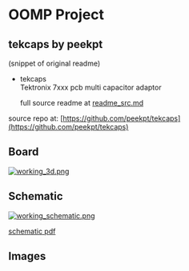 # OOMP Project  
## tekcaps  by peekpt  
  
(snippet of original readme)  
  
- tekcaps  
Tektronix 7xxx pcb multi capacitor adaptor  
  
  full source readme at [readme_src.md](readme_src.md)  
  
source repo at: [https://github.com/peekpt/tekcaps](https://github.com/peekpt/tekcaps)  
## Board  
  
[![working_3d.png](working_3d_600.png)](working_3d.png)  
## Schematic  
  
[![working_schematic.png](working_schematic_600.png)](working_schematic.png)  
  
[schematic pdf](working_schematic.pdf)  
## Images  
